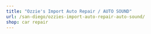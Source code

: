 ```yaml
---
title: "Ozzie's Import Auto Repair / AUTO SOUND"
url: /san-diego/ozzies-import-auto-repair-auto-sound/
shop: car repair
---
```

